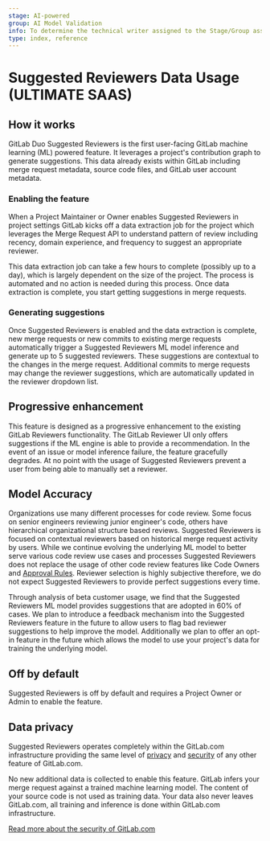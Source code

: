 ```yaml
---
stage: AI-powered
group: AI Model Validation
info: To determine the technical writer assigned to the Stage/Group associated with this page, see https://about.gitlab.com/handbook/product/ux/technical-writing/#assignments
type: index, reference
---
```


# Suggested Reviewers Data Usage **(ULTIMATE SAAS)**

## How it works

GitLab Duo Suggested Reviewers is the first user-facing GitLab machine learning (ML) powered feature. It leverages a project's contribution graph to generate suggestions. This data already exists within GitLab including merge request metadata, source code files, and GitLab user account metadata.

### Enabling the feature

When a Project Maintainer or Owner enables Suggested Reviewers in project settings GitLab kicks off a data extraction job for the project which leverages the Merge Request API to understand pattern of review including recency, domain experience, and frequency to suggest an appropriate reviewer.

This data extraction job can take a few hours to complete (possibly up to a day), which is largely dependent on the size of the project. The process is automated and no action is needed during this process. Once data extraction is complete, you start getting suggestions in merge requests.

### Generating suggestions

Once Suggested Reviewers is enabled and the data extraction is complete, new merge requests or new commits to existing merge requests automatically trigger a Suggested Reviewers ML model inference and generate up to 5 suggested reviewers. These suggestions are contextual to the changes in the merge request. Additional commits to merge requests may change the reviewer suggestions, which are automatically updated in the reviewer dropdown list.

## Progressive enhancement

This feature is designed as a progressive enhancement to the existing GitLab Reviewers functionality. The GitLab Reviewer UI only offers suggestions if the ML engine is able to provide a recommendation. In the event of an issue or model inference failure, the feature gracefully degrades. At no point with the usage of Suggested Reviewers prevent a user from being able to manually set a reviewer.

## Model Accuracy

Organizations use many different processes for code review. Some focus on senior engineers reviewing junior engineer's code, others have hierarchical organizational structure based reviews. Suggested Reviewers is focused on contextual reviewers based on historical merge request activity by users. While we continue evolving the underlying ML model to better serve various code review use cases and processes Suggested Reviewers does not replace the usage of other code review features like Code Owners and [Approval Rules](../approvals/rules.md). Reviewer selection is highly subjective therefore, we do not expect Suggested Reviewers to provide perfect suggestions every time.

Through analysis of beta customer usage, we find that the Suggested Reviewers ML model provides suggestions that are adopted in 60% of cases. We plan to introduce a feedback mechanism into the Suggested Reviewers feature in the future to allow users to flag bad reviewer suggestions to help improve the model. Additionally we plan to offer an opt-in feature in the future which allows the model to use your project's data for training the underlying model.

## Off by default

Suggested Reviewers is off by default and requires a Project Owner or Admin to enable the feature.

## Data privacy

Suggested Reviewers operates completely within the GitLab.com infrastructure providing the same level of [privacy](https://about.gitlab.com/privacy/) and [security](https://about.gitlab.com/security/) of any other feature of GitLab.com.

No new additional data is collected to enable this feature. GitLab infers your merge request against a trained machine learning model. The content of your source code is not used as training data. Your data also never leaves GitLab.com, all training and inference is done within GitLab.com infrastructure.

[Read more about the security of GitLab.com](https://about.gitlab.com/security/faq/)
